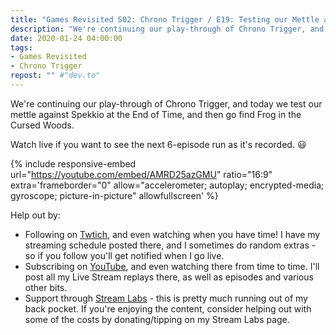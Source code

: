 ```yaml
---
title: "Games Revisited S02: Chrono Trigger / E19: Testing our Mettle and Finding Frog"
description: "We're continuing our play-through of Chrono Trigger, and today we test our mettle against Spekkio at the End of Time, and then go find Frog in the Cursed Woods."
date: 2020-01-24 04:00:00
tags:
- Games Revisited
- Chrono Trigger
repost: "" #"dev.to"
---
```


We're continuing our play-through of Chrono Trigger, and today we test our mettle against Spekkio at the End of Time, and then go find Frog in the Cursed Woods.

Watch live if you want to see the next 6-episode run as it's recorded. :smiley:
<!--more-->

{% include responsive-embed url="https://youtube.com/embed/AMRD25azGMU" ratio="16:9" extra='frameborder="0" allow="accelerometer; autoplay; encrypted-media; gyroscope; picture-in-picture" allowfullscreen' %}

Help out by:
 * Following on [Twtich](https://twitch.tv/AnonJr_Live), and even watching when you have time! I have my streaming schedule posted there, and I sometimes do random extras - so if you follow you'll get notified when I go live.
 * Subscribing on [YouTube](http://www.youtube.com/channel/UCXafqhKHbkSUIrq0LAuu0tw), and even watching there from time to time. I'll post all my Live Stream replays there, as well as episodes and various other bits.
 * Support through [Stream Labs](https://streamlabs.com/anonjr_live) - this is pretty much running out of my back pocket. If you're enjoying the content, consider helping out with some of the costs by donating/tipping on my Stream Labs page.